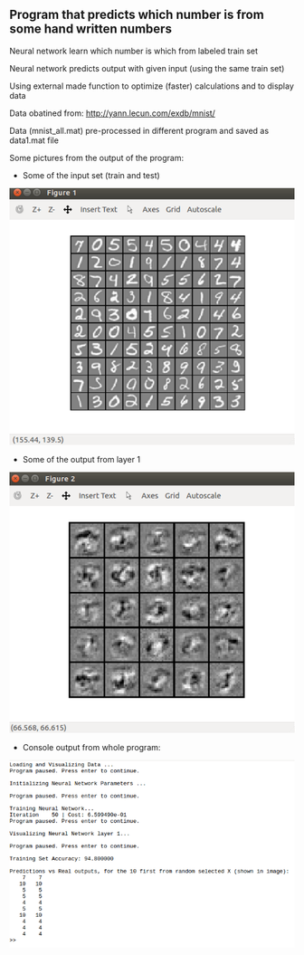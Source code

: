 ## Program that predicts which number is from some hand written numbers

Neural network learn which number is which from labeled train set

Neural network predicts output with given input (using the same train set)

Using external made function to optimize (faster) calculations and to display data

Data obatined from: http://yann.lecun.com/exdb/mnist/

Data (mnist_all.mat) pre-processed in different program and saved as data1.mat file

Some pictures from the output of the program:

* Some of the input set (train and test)

![alt text](https://github.com/LuizFernandoCabral/BigDataExercise/blob/master/trainSet.png)

* Some of the output from layer 1

![alt text](https://github.com/LuizFernandoCabral/BigDataExercise/blob/master/NN_layer1.png)

* Console output from whole program:

![alt text](https://github.com/LuizFernandoCabral/BigDataExercise/blob/master/ConsoleOutput.png)
